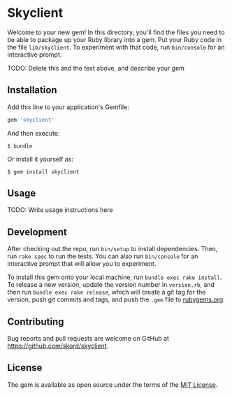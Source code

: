 # Skyclient

Welcome to your new gem! In this directory, you'll find the files you need to be able to package up your Ruby library into a gem. Put your Ruby code in the file `lib/skyclient`. To experiment with that code, run `bin/console` for an interactive prompt.

TODO: Delete this and the text above, and describe your gem

## Installation

Add this line to your application's Gemfile:

```ruby
gem 'skyclient'
```

And then execute:

    $ bundle

Or install it yourself as:

    $ gem install skyclient

## Usage

TODO: Write usage instructions here

## Development

After checking out the repo, run `bin/setup` to install dependencies. Then, run `rake spec` to run the tests. You can also run `bin/console` for an interactive prompt that will allow you to experiment.

To install this gem onto your local machine, run `bundle exec rake install`. To release a new version, update the version number in `version.rb`, and then run `bundle exec rake release`, which will create a git tag for the version, push git commits and tags, and push the `.gem` file to [rubygems.org](https://rubygems.org).

## Contributing

Bug reports and pull requests are welcome on GitHub at https://github.com/skord/skyclient.

## License

The gem is available as open source under the terms of the [MIT License](https://opensource.org/licenses/MIT).
